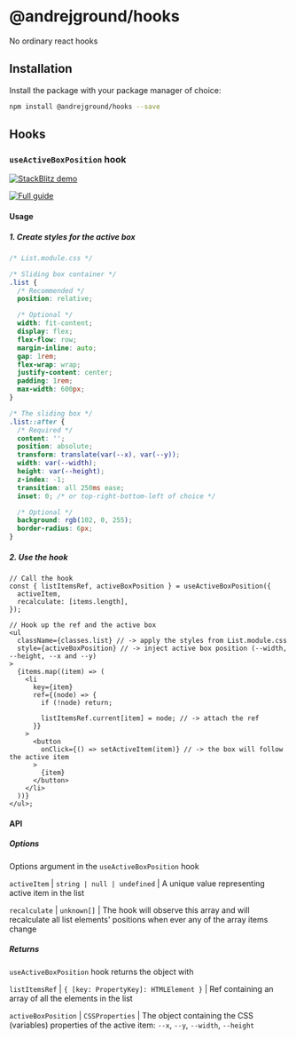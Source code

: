 # @andrejground/hooks

No ordinary react hooks

## Installation

Install the package with your package manager of choice:

```sh
npm install @andrejground/hooks --save
```

## Hooks

### `useActiveBoxPosition` hook

[![StackBlitz demo](https://developer.stackblitz.com/img/open_in_stackblitz.svg)](https://stackblitz.com/edit/andrejground-react-sliding-box?file=src%2Fcomponents%2FList.tsx,src%2Fhooks%2FuseActiveBoxPosition.ts)

[![Full guide](https://developer.stackblitz.com/img/open_in_stackblitz.svg)](https://andrejground.com/articles/sliding-box-over-the-active-item)

#### Usage

##### 1. Create styles for the active box

```css
/* List.module.css */

/* Sliding box container */
.list {
  /* Recommended */
  position: relative;

  /* Optional */
  width: fit-content;
  display: flex;
  flex-flow: row;
  margin-inline: auto;
  gap: 1rem;
  flex-wrap: wrap;
  justify-content: center;
  padding: 1rem;
  max-width: 600px;
}

/* The sliding box */
.list::after {
  /* Required */
  content: '';
  position: absolute;
  transform: translate(var(--x), var(--y));
  width: var(--width);
  height: var(--height);
  z-index: -1;
  transition: all 250ms ease;
  inset: 0; /* or top-right-bottom-left of choice */

  /* Optional */
  background: rgb(102, 0, 255);
  border-radius: 6px;
}
```

##### 2. Use the hook

```tsx
// Call the hook
const { listItemsRef, activeBoxPosition } = useActiveBoxPosition({
  activeItem,
  recalculate: [items.length],
});

// Hook up the ref and the active box
<ul
  className={classes.list} // -> apply the styles from List.module.css
  style={activeBoxPosition} // -> inject active box position (--width, --height, --x and --y)
>
  {items.map((item) => (
    <li
      key={item}
      ref={(node) => {
        if (!node) return;

        listItemsRef.current[item] = node; // -> attach the ref
      }}
    >
      <button
        onClick={() => setActiveItem(item)} // -> the box will follow the active item
      >
        {item}
      </button>
    </li>
  ))}
</ul>;
```

#### API

##### Options

Options argument in the `useActiveBoxPosition` hook

`activeItem` | `string | null | undefined` | 	A unique value representing active item in the list

`recalculate` | `unknown[]` | The hook will observe this array and will recalculate all list elements' positions when ever any of the array items change

##### Returns

`useActiveBoxPosition` hook returns the object with

`listItemsRef` | `{ [key: PropertyKey]: HTMLElement }` | 	Ref containing an array of all the elements in the list

`activeBoxPosition` | `CSSProperties` | The object containing the CSS (variables) properties of the active item: `--x`, `--y`, `--width`, `--height`